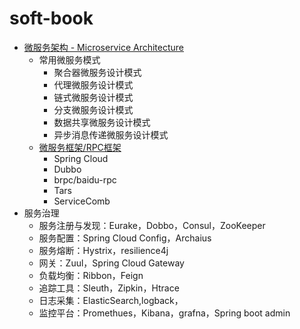 # soft-book

* [微服务架构 - Microservice Architecture](./MicroserviceArchitecture/README.md)
  * 常用微服务模式
    * 聚合器微服务设计模式
    * 代理微服务设计模式
    * 链式微服务设计模式
    * 分支微服务设计模式
    * 数据共享微服务设计模式
    * 异步消息传递微服务设计模式
  * [微服务框架/RPC框架](MicroserviceArchitecture/MicroserviceFramework/README.md)
    * Spring Cloud
    * Dubbo
    * brpc/baidu-rpc
    * Tars
    * ServiceComb
* 服务治理
  * 服务注册与发现：Eurake，Dobbo，Consul，ZooKeeper
  * 服务配置：Spring Cloud Config，Archaius
  * 服务熔断：Hystrix，resilience4j
  * 网关：Zuul，Spring Cloud Gateway
  * 负载均衡：Ribbon，Feign
  * 追踪工具：Sleuth，Zipkin，Htrace
  * 日志采集：ElasticSearch,logback，
  * 监控平台：Promethues，Kibana，grafna，Spring boot admin
